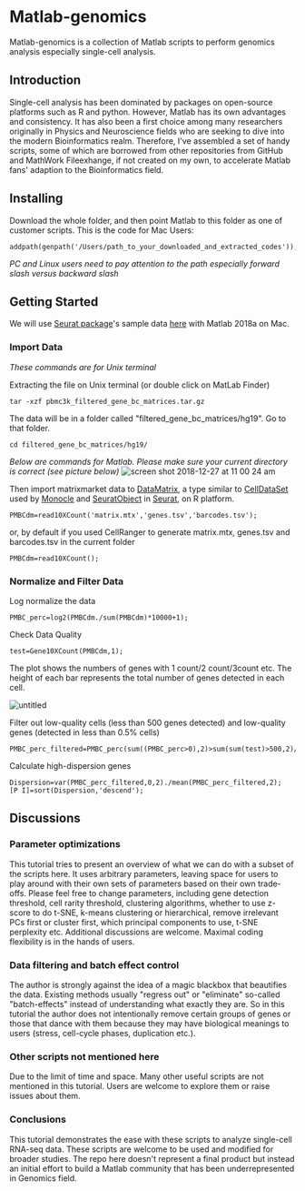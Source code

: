 # Matlab-genomics
Matlab-genomics is a collection of Matlab scripts to perform genomics analysis especially single-cell analysis.
## Introduction
Single-cell analysis has been dominated by packages on open-source platforms such as R and python. However, Matlab has its own advantages and consistency. It has also been a first choice among many researchers originally in Physics and Neuroscience fields who are seeking to dive into the modern Bioinformatics realm.
Therefore, I've assembled a set of handy scripts, some of which are borrowed from other repositories from GitHub and MathWork Fileexhange, if not created on my own, to accelerate Matlab fans' adaption to the Bioinformatics field.

## Installing
Download the whole folder, and then point Matlab to this folder as one of customer scripts. This is the code for Mac Users:

```
addpath(genpath('/Users/path_to_your_downloaded_and_extracted_codes')); 
```
*PC and Linux users need to pay attention to the path especially forward slash versus backward slash*

## Getting Started
We will use [Seurat package](https://satijalab.org/seurat/pbmc3k_tutorial.html)'s sample data [here](https://s3-us-west-2.amazonaws.com/10x.files/samples/cell/pbmc3k/pbmc3k_filtered_gene_bc_matrices.tar.gz) with Matlab 2018a on Mac.

### Import Data
*These commands are for Unix terminal*

Extracting the file on Unix terminal (or double click on MatLab Finder)
```
tar -xzf pbmc3k_filtered_gene_bc_matrices.tar.gz
```
The data will be in a folder called "filtered_gene_bc_matrices/hg19". Go to that folder.
```
cd filtered_gene_bc_matrices/hg19/
```
*Below are commands for Matlab. Please make sure your current directory is correct (see picture below)*
![screen shot 2018-12-27 at 11 00 24 am](https://user-images.githubusercontent.com/4110443/50491358-bff21a00-09c6-11e9-8582-9b3dab309583.png)

Then import matrixmarket data to [DataMatrix](https://www.mathworks.com/help/bioinfo/ug/representing-expression-data-values-in-datamatrix-objects.html), a type similar to [CellDataSet](https://rdrr.io/bioc/monocle/man/CellDataSet.html) used by [Monocle](https://rdrr.io/bioc/monocle/) and [SeuratObject](https://rdrr.io/github/satijalab/seurat/man/CreateSeuratObject.html) in [Seurat](https://rdrr.io/github/satijalab/seurat/), on R platform.
```
PMBCdm=read10XCount('matrix.mtx','genes.tsv','barcodes.tsv');
```
or, by default if you used CellRanger to generate matrix.mtx, genes.tsv and barcodes.tsv in the current folder
```
PMBCdm=read10XCount();
```

### Normalize and Filter Data
Log normalize the data
```
PMBC_perc=log2(PMBCdm./sum(PMBCdm)*10000+1);
```
Check Data Quality
```
test=Gene10XCount(PMBCdm,1);
```
The plot shows the numbers of genes with 1 count/2 count/3count etc. The height of each bar represents the total number of genes detected in each cell. 

![untitled](https://user-images.githubusercontent.com/4110443/48728535-0bf0b880-ebea-11e8-8f87-d1ea53cde1cc.jpg)

Filter out low-quality cells (less than 500 genes detected) and low-quality genes (detected in less than 0.5% cells)
```
PMBC_perc_filtered=PMBC_perc(sum((PMBC_perc>0),2)>sum(sum(test)>500,2)/200,sum(test)>500);
```
Calculate high-dispersion genes
```
Dispersion=var(PMBC_perc_filtered,0,2)./mean(PMBC_perc_filtered,2);
[P I]=sort(Dispersion,'descend');
```


## Discussions
### Parameter optimizations
This tutorial tries to present an overview of what we can do with a subset of the scripts here. It uses arbitrary parameters, leaving space for users to play around with their own sets of parameters based on their own trade-offs. Please feel free to change parameters, including gene detection threshold, cell rarity threshold, clustering algorithms, whether to use z-score to do t-SNE, k-means clustering or hierarchical, remove irrelevant PCs first or cluster first, which principal components to use, t-SNE perplexity etc. Additional discussions are welcome. Maximal coding flexibility is in the hands of users.

### Data filtering and batch effect control
The author is strongly against the idea of a magic blackbox that beautifies the data. Existing methods usually "regress out" or "eliminate" so-called "batch-effects" instead of understanding what exactly they are. So in this tutorial the author does not intentionally remove certain groups of genes or those that dance with them because they may have biological meanings to users (stress, cell-cycle phases, duplication etc.).

### Other scripts not mentioned here
Due to the limit of time and space. Many other useful scripts are not mentioned in this tutorial. Users are welcome to explore them or raise issues about them.

### Conclusions
This tutorial demonstrates the ease with these scripts to analyze single-cell RNA-seq data. These scripts are welcome to be used and modified for broader studies. The repo here doesn't represent a final product but instead an initial effort to build a Matlab community that has been underrepresented in Genomics field.
